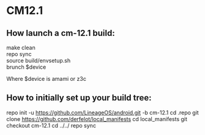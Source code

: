 # CM12.1

## How launch a cm-12.1 build:

make clean  
repo sync  
source build/envsetup.sh  
brunch $device  

Where $device is amami or z3c

## How to initially set up your build tree:

repo init -u https://github.com/LineageOS/android.git -b cm-12.1
cd .repo
git clone https://github.com/derfelot/local_manifests
cd local_manifests
git checkout cm-12.1
cd ../../
repo sync
